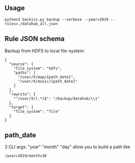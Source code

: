 ## Usage

```
python3 backiss.py backup --verbose --year=2019 --rules=./datahub_all.json
```

## Rule JSON schema

Backup from HDFS to local file-system:

```
{
  "source": {
    "file_system": "hdfs",
    "paths": [
      "/user/X/map/{path_date}",
      "/user/X/music/{path_date}"
    ]
  },
  "rewrite": {
    "^/user/X/(.*)$": "/backup/datahub/\\1"
  },
  "target": {
    "file_system": "file"
  }
}

```

## path_date

3 CLI args: "year" "month" "day" allow you to build a path like

    /year=2019/month=10
